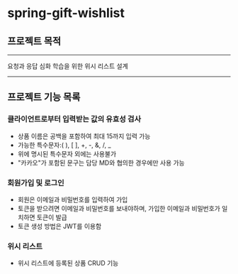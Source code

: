# spring-gift-wishlist

## 프로젝트 목적
***

요청과 응답 심화 학습을 위한 위시 리스트 설계

---
## 프로젝트 기능 목록

### 클라이언트로부터 입력받는 값의 유효성 검사

- 상품 이름은 공백을 포함하여 최대 15까지 입력 가능
- 가능한 특수문자:( ), [ ], +, -, &, /, _
- 위에 명시된 특수문자 외에는 사용불가
- "카카오"가 포함된 문구는 담당 MD와 협의한 경우에만 사용 가능

### 회원가입 및 로그인 

- 회원은 이메일과 비밀번호를 입력하여 가입
- 토큰을 받으려면 이메일과 비밀번호를 보내야하며, 가입한 이메일과 비밀번호가 일치하면 토큰이 발급
- 토큰 생성 방법은 JWT를 이용함

### 위시 리스트
- 위시 리스트에 등록된 상품 CRUD 기능